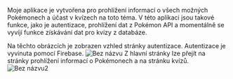 Moje aplikace je vytvořena pro prohlížení informací o všech možných Pokémonech a účast v kvízech na toto téma. V této aplikaci jsou takové funkce, jako je autentizace, prohlížení dat z Pokémon API a momentálně se vyvíjí funkce získávání dat pro kvízy z databáze. 

Na těchto obrázcích je zobrazen vzhled stránky autentizace. Autentizace je vyvinuta pomocí Firebase. 
![Bez názvu](https://github.com/anhelina-sadovnikova/kotlin-app/assets/110482666/357abd07-d6b3-41e3-8834-9b620de37f49)
Z hlavní stránky lze přejít na stránky prohlížení informací o Pokémonech a na stránku kvízů.
![Bez názvu2](https://github.com/anhelina-sadovnikova/kotlin-app/assets/110482666/284476fd-b7b3-4f93-87e6-893044ebb083)

